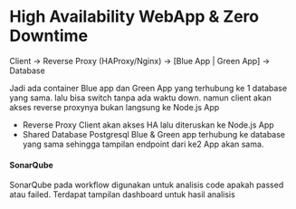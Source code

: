 <h1> High Availability WebApp & Zero Downtime </h1>

Client → Reverse Proxy (HAProxy/Nginx) → [Blue App | Green App] → Database

Jadi ada container Blue app dan Green App yang terhubung ke 1 database yang sama. lalu bisa switch tanpa ada waktu down. namun client akan akses reverse proxynya bukan langsung ke Node.js App

- Reverse Proxy
Client akan akses HA lalu diteruskan ke Node.js App
- Shared Database Postgresql
Blue & Green app terhubung ke database yang sama sehingga tampilan endpoint dari ke2 App akan sama. 

<h4>SonarQube</h4>

SonarQube pada workflow digunakan untuk analisis code apakah passed atau failed. Terdapat tampilan dashboard untuk hasil analisis
